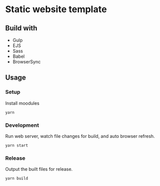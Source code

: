 # Static website template

## Build with
- Gulp
- EJS
- Sass
- Babel
- BrowserSync

## Usage

### Setup
Install moodules
```
yarn 
```

### Development
Run web server, watch file changes for build, and auto browser refresh.
```
yarn start
```

### Release
Output the built files for release.
```
yarn build
```